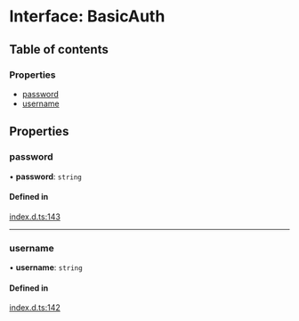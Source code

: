 # Interface: BasicAuth

## Table of contents

### Properties

- [password](BasicAuth.md#password)
- [username](BasicAuth.md#username)

## Properties

### password

• **password**: `string`

#### Defined in

[index.d.ts:143](https://github.com/mostafa/xk6-kafka/blob/main/api-docs/index.d.ts#L143)

---

### username

• **username**: `string`

#### Defined in

[index.d.ts:142](https://github.com/mostafa/xk6-kafka/blob/main/api-docs/index.d.ts#L142)
